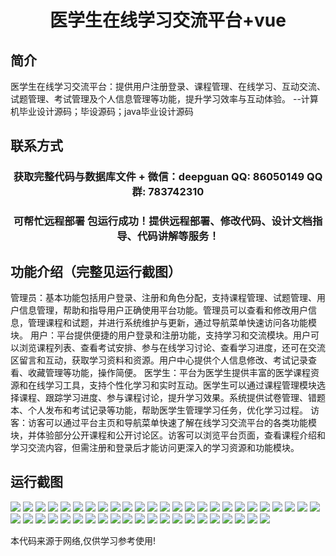 <p><h1 align="center">医学生在线学习交流平台+vue</h1></p>

## 简介
医学生在线学习交流平台：提供用户注册登录、课程管理、在线学习、互动交流、试题管理、考试管理及个人信息管理等功能，提升学习效率与互动体验。    --计算机毕业设计源码；毕设源码；java毕业设计源码


## 联系方式
<p><h3 align="center">获取完整代码与数据库文件 + 微信：deepguan QQ: 86050149 QQ群: 783742310</h3></p>
<p><h3 align="center">可帮忙远程部署 包运行成功！提供远程部署、修改代码、设计文档指导、代码讲解等服务！</h3></p>

## 功能介绍（完整见运行截图）
管理员：基本功能包括用户登录、注册和角色分配，支持课程管理、试题管理、用户信息管理，帮助和指导用户正确使用平台功能。管理员可以查看和修改用户信息，管理课程和试题，并进行系统维护与更新，通过导航菜单快速访问各功能模块。 用户：平台提供便捷的用户登录和注册功能，支持学习和交流模块。用户可以浏览课程列表、查看考试安排、参与在线学习讨论、查看学习进度，还可在交流区留言和互动，获取学习资料和资源。用户中心提供个人信息修改、考试记录查看、收藏管理等功能，操作简便。 医学生：平台为医学生提供丰富的医学课程资源和在线学习工具，支持个性化学习和实时互动。医学生可以通过课程管理模块选择课程、跟踪学习进度、参与课程讨论，提升学习效果。系统提供试卷管理、错题本、个人发布和考试记录等功能，帮助医学生管理学习任务，优化学习过程。 访客：访客可以通过平台主页和导航菜单快速了解在线学习交流平台的各类功能模块，并体验部分公开课程和公开讨论区。访客可以浏览平台页面，查看课程介绍和学习交流内容，但需注册和登录后才能访问更深入的学习资源和功能模块。


## 运行截图
![](img/001.jpg)
![](img/002.jpg)
![](img/003.jpg)
![](img/004.jpg)
![](img/005.jpg)
![](img/006.jpg)
![](img/007.jpg)
![](img/008.jpg)
![](img/009.jpg)
![](img/010.jpg)
![](img/011.jpg)
![](img/012.jpg)
![](img/013.jpg)
![](img/014.jpg)
![](img/015.jpg)
![](img/016.jpg)
![](img/017.jpg)
![](img/018.jpg)
![](img/019.jpg)
![](img/020.jpg)
![](img/021.jpg)
![](img/022.jpg)
![](img/023.jpg)
![](img/024.jpg)
![](img/025.jpg)
![](img/026.jpg)
![](img/027.jpg)
![](img/028.jpg)
![](img/029.jpg)
![](img/030.jpg)
![](img/031.jpg)
![](img/032.jpg)
![](img/033.jpg)
![](img/034.jpg)
![](img/035.jpg)
![](img/036.jpg)
![](img/037.jpg)
![](img/038.jpg)
![](img/039.jpg)
![](img/040.jpg)
![](img/041.jpg)
![](img/042.jpg)
![](img/043.jpg)
![](img/044.jpg)
![](img/045.jpg)
![](img/046.jpg)

<p>本代码来源于网络,仅供学习参考使用!</p>
